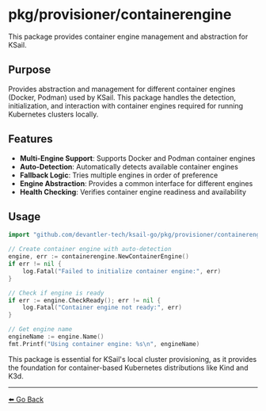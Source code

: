 # pkg/provisioner/containerengine

This package provides container engine management and abstraction for KSail.

## Purpose

Provides abstraction and management for different container engines (Docker, Podman) used by KSail. This package handles the detection, initialization, and interaction with container engines required for running Kubernetes clusters locally.

## Features

- **Multi-Engine Support**: Supports Docker and Podman container engines
- **Auto-Detection**: Automatically detects available container engines
- **Fallback Logic**: Tries multiple engines in order of preference
- **Engine Abstraction**: Provides a common interface for different engines
- **Health Checking**: Verifies container engine readiness and availability

## Usage

```go
import "github.com/devantler-tech/ksail-go/pkg/provisioner/containerengine"

// Create container engine with auto-detection
engine, err := containerengine.NewContainerEngine()
if err != nil {
    log.Fatal("Failed to initialize container engine:", err)
}

// Check if engine is ready
if err := engine.CheckReady(); err != nil {
    log.Fatal("Container engine not ready:", err)
}

// Get engine name
engineName := engine.Name()
fmt.Printf("Using container engine: %s\n", engineName)
```

This package is essential for KSail's local cluster provisioning, as it provides the foundation for container-based Kubernetes distributions like Kind and K3d.

---

[⬅️ Go Back](../README.md)
